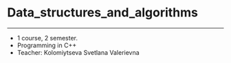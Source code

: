 # Data_structures_and_algorithms
---
* 1 course, 2 semester. 
* Programming in C++
* Teacher: Kolomiytseva Svetlana Valerievna
